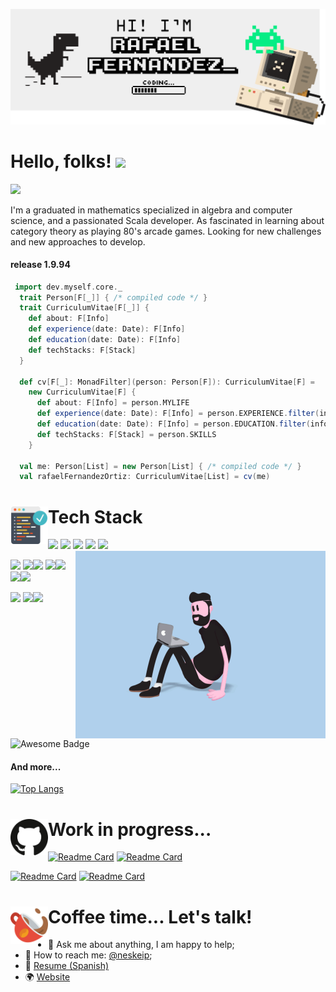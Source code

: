 [![Header](./pictures/banner.png "Header")](https://rafaelfernandezortiz.com/)

# Hello, folks! <img src="https://raw.githubusercontent.com/MartinHeinz/MartinHeinz/master/wave.gif" width="50px">

![](https://visitor-badge.glitch.me/badge?page_id=rafafrdz.rafafrdz)

I'm a graduated in mathematics specialized in algebra and computer science, and a passionated Scala developer. As fascinated in learning about category theory as playing 80's arcade games. Looking for new challenges and new approaches to develop.

#### release 1.9.94  

```scala
 import dev.myself.core._
  trait Person[F[_]] { /* compiled code */ }
  trait CurriculumVitae[F[_]] {
    def about: F[Info]
    def experience(date: Date): F[Info]
    def education(date: Date): F[Info]
    def techStacks: F[Stack]
  }

  def cv[F[_]: MonadFilter](person: Person[F]): CurriculumVitae[F] =
    new CurriculumVitae[F] {
      def about: F[Info] = person.MYLIFE
      def experience(date: Date): F[Info] = person.EXPERIENCE.filter(info => info.date == date)
      def education(date: Date): F[Info] = person.EDUCATION.filter(info => info.date == date)
      def techStacks: F[Stack] = person.SKILLS
    }

  val me: Person[List] = new Person[List] { /* compiled code */ }
  val rafaelFernandezOrtiz: CurriculumVitae[List] = cv(me)
```



#  Tech Stack <img align="left" alt="png" src="./pictures/code.png?raw=true" width="60px"/>

![](https://img.shields.io/badge/-Scala-%23f61938?logo=scala) ![](https://img.shields.io/badge/-Haskell-violet?logo=haskell) ![](https://img.shields.io/badge/-Python-blue?logo=python&logoColor=white) ![](https://img.shields.io/badge/Apache-Spark-yellow) ![](https://img.shields.io/badge/Apache-PySpark-green)<img align="right" alt="GIF" src="./pictures/developer.gif?raw=true" width="400"/>

![](https://img.shields.io/badge/Apache-HDFS-white) ![](https://img.shields.io/badge/-SonarQube-blue?logo=sonarqube&logoColor=white)![](https://img.shields.io/badge/-Git-orange?logo=git&logoColor=white) ![](https://img.shields.io/badge/-GitHub-black?logo=github&logoColor=white)![](https://img.shields.io/badge/-Docker-00c0ff?logo=docker&logoColor=white) ![](https://img.shields.io/badge/-Sbt-red?&logoColor=white)![](https://img.shields.io/badge/-Maven-blue?&logoColor=white) 

![](https://img.shields.io/badge/-MySql-yellow?&logoColor=white) ![](https://img.shields.io/badge/OS-Windows-informational?style=flat&logo=windows&logoColor=white&color=white)![](https://img.shields.io/badge/OS-Linux-informational?style=flat&logo=linux&logoColor=white&color=2bbc8a) <img src="https://cdn.rawgit.com/sindresorhus/awesome/d7305f38d29fed78fa85652e3a63e154dd8e8829/media/badge.svg" alt="Awesome Badge"/>

#### And more...

[![Top Langs](https://github-readme-stats.vercel.app/api/top-langs/?username=rafafrdz&hide=XSLT,CSS,SQLPL&layout=compact)](https://github.com/rafafrdz/)





# Work in progress...<img align="left" alt="png" src="./pictures/github.png?raw=true" width="60px"/>



[![Readme Card](https://github-readme-stats.vercel.app/api/pin/?username=rafafrdz&repo=braids-and-cryptography)](https://github.com/rafafrdz/braids-and-cryptography) [![Readme Card](https://github-readme-stats.vercel.app/api/pin/?username=rafafrdz&repo=g30Loc)](https://github.com/rafafrdz/g30Loc) 

[![Readme Card](https://github-readme-stats.vercel.app/api/pin/?username=rafafrdz&repo=saddle)](https://github.com/rafafrdz/saddle) [![Readme Card](https://github-readme-stats.vercel.app/api/pin/?username=rafafrdz&repo=practice-huffman-coding-algorithm)](https://github.com/rafafrdz/practice-huffman-coding-algorithms)  



# Coffee time... Let's talk!<img align="left" alt="png" src="./pictures/cup.png?raw=true" width="60px"/>



- 💬 Ask me about anything, I am happy to help;
- 🐤 How to reach me: [@neskeip](https://twitter.com/neskeip);
- 📝 [Resume (Spanish)](https://drive.google.com/file/d/1Rp_m1IIS7txtsfOGmYGFnMhyJzWqkZjd/view)
- 🌍 [Website](https://rafaelfernandez.dev)
